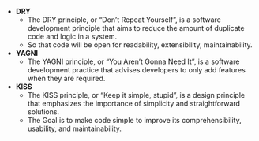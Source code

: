 -  **DRY**
	- The DRY principle, or “Don’t Repeat Yourself”, is a software development principle that aims to reduce the amount of duplicate code and logic in a system. 
	- So that code will be open for readability, extensibility, maintainability.
- **YAGNI**
	- The YAGNI principle, or “You Aren’t Gonna Need It”, is a software development practice that advises developers to only add features when they are required.
- **KISS**
	- The KISS principle, or “Keep it simple, stupid”, is a design principle that emphasizes the importance of simplicity and straightforward solutions.
	- The Goal is to make code simple to improve its comprehensibility, usability, and maintainability.
